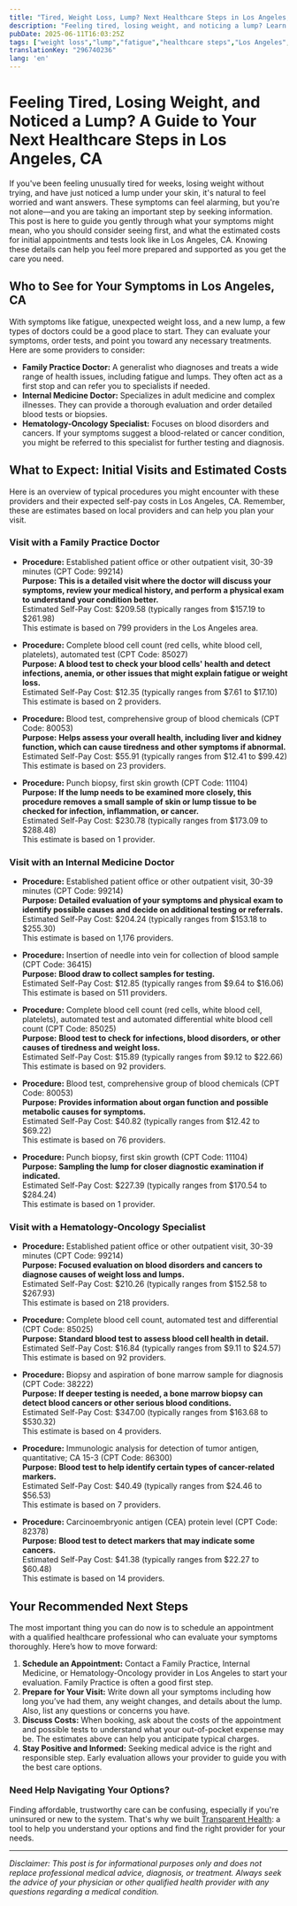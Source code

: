 ```yaml
---
title: "Tired, Weight Loss, Lump? Next Healthcare Steps in Los Angeles, CA"
description: "Feeling tired, losing weight, and noticing a lump? Learn who to see and what to expect in Los Angeles, CA, with estimated costs for your initial visits."
pubDate: 2025-06-11T16:03:25Z
tags: ["weight loss","lump","fatigue","healthcare steps","Los Angeles","provider costs","medical guidance"]
translationKey: "296740236"
lang: 'en'
---
```


# Feeling Tired, Losing Weight, and Noticed a Lump? A Guide to Your Next Healthcare Steps in Los Angeles, CA

If you've been feeling unusually tired for weeks, losing weight without trying, and have just noticed a lump under your skin, it's natural to feel worried and want answers. These symptoms can feel alarming, but you're not alone—and you are taking an important step by seeking information. This post is here to guide you gently through what your symptoms might mean, who you should consider seeing first, and what the estimated costs for initial appointments and tests look like in Los Angeles, CA. Knowing these details can help you feel more prepared and supported as you get the care you need.

## Who to See for Your Symptoms in Los Angeles, CA

With symptoms like fatigue, unexpected weight loss, and a new lump, a few types of doctors could be a good place to start. They can evaluate your symptoms, order tests, and point you toward any necessary treatments. Here are some providers to consider:

- **Family Practice Doctor:** A generalist who diagnoses and treats a wide range of health issues, including fatigue and lumps. They often act as a first stop and can refer you to specialists if needed.
- **Internal Medicine Doctor:** Specializes in adult medicine and complex illnesses. They can provide a thorough evaluation and order detailed blood tests or biopsies.
- **Hematology-Oncology Specialist:** Focuses on blood disorders and cancers. If your symptoms suggest a blood-related or cancer condition, you might be referred to this specialist for further testing and diagnosis.

## What to Expect: Initial Visits and Estimated Costs

Here is an overview of typical procedures you might encounter with these providers and their expected self-pay costs in Los Angeles, CA. Remember, these are estimates based on local providers and can help you plan your visit.

### Visit with a Family Practice Doctor

- **Procedure:** Established patient office or other outpatient visit, 30-39 minutes (CPT Code: 99214)  
  **Purpose:** **This is a detailed visit where the doctor will discuss your symptoms, review your medical history, and perform a physical exam to understand your condition better.**  
  Estimated Self-Pay Cost: $209.58 (typically ranges from $157.19 to $261.98)  
  This estimate is based on 799 providers in the Los Angeles area.

- **Procedure:** Complete blood cell count (red cells, white blood cell, platelets), automated test (CPT Code: 85027)  
  **Purpose:** **A blood test to check your blood cells' health and detect infections, anemia, or other issues that might explain fatigue or weight loss.**  
  Estimated Self-Pay Cost: $12.35 (typically ranges from $7.61 to $17.10)  
  This estimate is based on 2 providers.

- **Procedure:** Blood test, comprehensive group of blood chemicals (CPT Code: 80053)  
  **Purpose:** **Helps assess your overall health, including liver and kidney function, which can cause tiredness and other symptoms if abnormal.**  
  Estimated Self-Pay Cost: $55.91 (typically ranges from $12.41 to $99.42)  
  This estimate is based on 23 providers.

- **Procedure:** Punch biopsy, first skin growth (CPT Code: 11104)  
  **Purpose:** **If the lump needs to be examined more closely, this procedure removes a small sample of skin or lump tissue to be checked for infection, inflammation, or cancer.**  
  Estimated Self-Pay Cost: $230.78 (typically ranges from $173.09 to $288.48)  
  This estimate is based on 1 provider.

### Visit with an Internal Medicine Doctor

- **Procedure:** Established patient office or other outpatient visit, 30-39 minutes (CPT Code: 99214)  
  **Purpose:** **Detailed evaluation of your symptoms and physical exam to identify possible causes and decide on additional testing or referrals.**  
  Estimated Self-Pay Cost: $204.24 (typically ranges from $153.18 to $255.30)  
  This estimate is based on 1,176 providers.

- **Procedure:** Insertion of needle into vein for collection of blood sample (CPT Code: 36415)  
  **Purpose:** **Blood draw to collect samples for testing.**  
  Estimated Self-Pay Cost: $12.85 (typically ranges from $9.64 to $16.06)  
  This estimate is based on 511 providers.

- **Procedure:** Complete blood cell count (red cells, white blood cell, platelets), automated test and automated differential white blood cell count (CPT Code: 85025)  
  **Purpose:** **Blood test to check for infections, blood disorders, or other causes of tiredness and weight loss.**  
  Estimated Self-Pay Cost: $15.89 (typically ranges from $9.12 to $22.66)  
  This estimate is based on 92 providers.

- **Procedure:** Blood test, comprehensive group of blood chemicals (CPT Code: 80053)  
  **Purpose:** **Provides information about organ function and possible metabolic causes for symptoms.**  
  Estimated Self-Pay Cost: $40.82 (typically ranges from $12.42 to $69.22)  
  This estimate is based on 76 providers.

- **Procedure:** Punch biopsy, first skin growth (CPT Code: 11104)  
  **Purpose:** **Sampling the lump for closer diagnostic examination if indicated.**  
  Estimated Self-Pay Cost: $227.39 (typically ranges from $170.54 to $284.24)  
  This estimate is based on 1 provider.

### Visit with a Hematology-Oncology Specialist

- **Procedure:** Established patient office or other outpatient visit, 30-39 minutes (CPT Code: 99214)  
  **Purpose:** **Focused evaluation on blood disorders and cancers to diagnose causes of weight loss and lumps.**  
  Estimated Self-Pay Cost: $210.26 (typically ranges from $152.58 to $267.93)  
  This estimate is based on 218 providers.

- **Procedure:** Complete blood cell count, automated test and differential (CPT Code: 85025)  
  **Purpose:** **Standard blood test to assess blood cell health in detail.**  
  Estimated Self-Pay Cost: $16.84 (typically ranges from $9.11 to $24.57)  
  This estimate is based on 92 providers.

- **Procedure:** Biopsy and aspiration of bone marrow sample for diagnosis (CPT Code: 38222)  
  **Purpose:** **If deeper testing is needed, a bone marrow biopsy can detect blood cancers or other serious blood conditions.**  
  Estimated Self-Pay Cost: $347.00 (typically ranges from $163.68 to $530.32)  
  This estimate is based on 4 providers.

- **Procedure:** Immunologic analysis for detection of tumor antigen, quantitative; CA 15-3 (CPT Code: 86300)  
  **Purpose:** **Blood test to help identify certain types of cancer-related markers.**  
  Estimated Self-Pay Cost: $40.49 (typically ranges from $24.46 to $56.53)  
  This estimate is based on 7 providers.

- **Procedure:** Carcinoembryonic antigen (CEA) protein level (CPT Code: 82378)  
  **Purpose:** **Blood test to detect markers that may indicate some cancers.**  
  Estimated Self-Pay Cost: $41.38 (typically ranges from $22.27 to $60.48)  
  This estimate is based on 14 providers.

## Your Recommended Next Steps

The most important thing you can do now is to schedule an appointment with a qualified healthcare professional who can evaluate your symptoms thoroughly. Here’s how to move forward:

1. **Schedule an Appointment:** Contact a Family Practice, Internal Medicine, or Hematology-Oncology provider in Los Angeles to start your evaluation. Family Practice is often a good first step.
2. **Prepare for Your Visit:** Write down all your symptoms including how long you’ve had them, any weight changes, and details about the lump. Also, list any questions or concerns you have.
3. **Discuss Costs:** When booking, ask about the costs of the appointment and possible tests to understand what your out-of-pocket expense may be. The estimates above can help you anticipate typical charges.
4. **Stay Positive and Informed:** Seeking medical advice is the right and responsible step. Early evaluation allows your provider to guide you with the best care options.

### Need Help Navigating Your Options?

Finding affordable, trustworthy care can be confusing, especially if you're uninsured or new to the system. That's why we built [Transparent Health](https://transparenthealth.ai): a tool to help you understand your options and find the right provider for your needs. 

---

*Disclaimer: This post is for informational purposes only and does not replace professional medical advice, diagnosis, or treatment. Always seek the advice of your physician or other qualified health provider with any questions regarding a medical condition.*